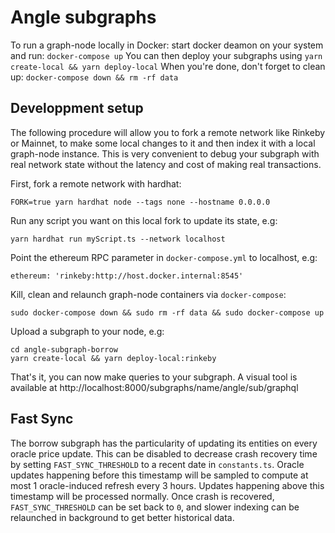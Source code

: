 # Angle subgraphs

To run a graph-node locally in Docker: start docker deamon on your system and run:
`docker-compose up`
You can then deploy your subgraphs using `yarn create-local && yarn deploy-local`
When you're done, don't forget to clean up: `docker-compose down && rm -rf data`

## Developpment setup

The following procedure will allow you to fork a remote network like Rinkeby or Mainnet, to make some local changes to it and then index it with a local graph-node instance.
This is very convenient to debug your subgraph with real network state without the latency and cost of making real transactions.

First, fork a remote network with hardhat:
```
FORK=true yarn hardhat node --tags none --hostname 0.0.0.0
```

Run any script you want on this local fork to update its state, e.g:
```
yarn hardhat run myScript.ts --network localhost
```

Point the ethereum RPC parameter in `docker-compose.yml` to localhost, e.g:

`ethereum: 'rinkeby:http://host.docker.internal:8545'`

Kill, clean and relaunch graph-node containers via `docker-compose`:
```
sudo docker-compose down && sudo rm -rf data && sudo docker-compose up
```

Upload a subgraph to your node, e.g:
```
cd angle-subgraph-borrow
yarn create-local && yarn deploy-local:rinkeby
```

That's it, you can now make queries to your subgraph.
A visual tool is available at http://localhost:8000/subgraphs/name/angle/sub/graphql

## Fast Sync
The borrow subgraph has the particularity of updating its entities on every oracle price update. This can be disabled to decrease crash recovery time by setting `FAST_SYNC_THRESHOLD` to a recent date in `constants.ts`.
Oracle updates happening before this timestamp will be sampled to compute at most 1 oracle-induced refresh every 3 hours.
Updates happening above this timestamp will be processed normally.
Once crash is recovered, `FAST_SYNC_THRESHOLD` can be set back to `0`, and slower indexing can be relaunched in background to get better historical data.